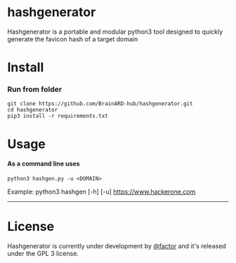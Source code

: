 # hashgenerator

Hashgenerator is a portable and modular python3 tool designed to quickly generate the favicon hash of a target domain

# Install

### Run from folder

```
git clone https://github.com/BrainARD-hub/hashgenerator.git
cd hashgenerator
pip3 install -r requirements.txt

```
# Usage

#### As a command line uses

```
python3 hashgen.py -u <DOMAIN>

```
Example: python3 hashgen [-h] [-u] https://www.hackerone.com

--------------------------------------------------------------------------------


# License
Hashgenerator is currently under development by [@factor](https://www.linkedin.com/in/ahmedfactor/) and it's released under the GPL 3 license.

